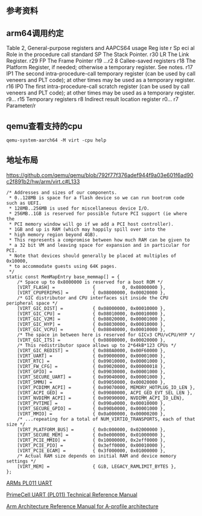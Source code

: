 ## 参考资料

## arm64调用约定
Table 2, General-purpose registers and AAPCS64 usage
Reg
iste
r
Sp
eci
al Role in the procedure call standard
SP The Stack Pointer.
r30 LR The Link Register.
r29 FP The Frame Pointer
r19
…r2
8
Callee-saved registers
r18 The Platform Register, if needed; otherwise a temporary register. See notes.
r17 IP1 The second intra-procedure-call temporary register (can be used by call veneers and PLT
code); at other times may be used as a temporary register.
r16 IP0 The first intra-procedure-call scratch register (can be used by call veneers and PLT code); at
other times may be used as a temporary register.
r9…
r15
Temporary registers
r8 Indirect result location register
r0…
r7
Parameter/r

## qemu查看支持的cpu
```
qemu-system-aarch64 -M virt -cpu help
```

## 地址布局

https://github.com/qemu/qemu/blob/792f77f376adef944f9a03e601f6ad90c2f891b2/hw/arm/virt.c#L133

```
/* Addresses and sizes of our components.
 * 0..128MB is space for a flash device so we can run bootrom code such as UEFI.
 * 128MB..256MB is used for miscellaneous device I/O.
 * 256MB..1GB is reserved for possible future PCI support (ie where the
 * PCI memory window will go if we add a PCI host controller).
 * 1GB and up is RAM (which may happily spill over into the
 * high memory region beyond 4GB).
 * This represents a compromise between how much RAM can be given to
 * a 32 bit VM and leaving space for expansion and in particular for PCI.
 * Note that devices should generally be placed at multiples of 0x10000,
 * to accommodate guests using 64K pages.
 */
static const MemMapEntry base_memmap[] = {
    /* Space up to 0x8000000 is reserved for a boot ROM */
    [VIRT_FLASH] =              {          0, 0x08000000 },
    [VIRT_CPUPERIPHS] =         { 0x08000000, 0x00020000 },
    /* GIC distributor and CPU interfaces sit inside the CPU peripheral space */
    [VIRT_GIC_DIST] =           { 0x08000000, 0x00010000 },
    [VIRT_GIC_CPU] =            { 0x08010000, 0x00010000 },
    [VIRT_GIC_V2M] =            { 0x08020000, 0x00001000 },
    [VIRT_GIC_HYP] =            { 0x08030000, 0x00010000 },
    [VIRT_GIC_VCPU] =           { 0x08040000, 0x00010000 },
    /* The space in between here is reserved for GICv3 CPU/vCPU/HYP */
    [VIRT_GIC_ITS] =            { 0x08080000, 0x00020000 },
    /* This redistributor space allows up to 2*64kB*123 CPUs */
    [VIRT_GIC_REDIST] =         { 0x080A0000, 0x00F60000 },
    [VIRT_UART] =               { 0x09000000, 0x00001000 },
    [VIRT_RTC] =                { 0x09010000, 0x00001000 },
    [VIRT_FW_CFG] =             { 0x09020000, 0x00000018 },
    [VIRT_GPIO] =               { 0x09030000, 0x00001000 },
    [VIRT_SECURE_UART] =        { 0x09040000, 0x00001000 },
    [VIRT_SMMU] =               { 0x09050000, 0x00020000 },
    [VIRT_PCDIMM_ACPI] =        { 0x09070000, MEMORY_HOTPLUG_IO_LEN },
    [VIRT_ACPI_GED] =           { 0x09080000, ACPI_GED_EVT_SEL_LEN },
    [VIRT_NVDIMM_ACPI] =        { 0x09090000, NVDIMM_ACPI_IO_LEN},
    [VIRT_PVTIME] =             { 0x090a0000, 0x00010000 },
    [VIRT_SECURE_GPIO] =        { 0x090b0000, 0x00001000 },
    [VIRT_MMIO] =               { 0x0a000000, 0x00000200 },
    /* ...repeating for a total of NUM_VIRTIO_TRANSPORTS, each of that size */
    [VIRT_PLATFORM_BUS] =       { 0x0c000000, 0x02000000 },
    [VIRT_SECURE_MEM] =         { 0x0e000000, 0x01000000 },
    [VIRT_PCIE_MMIO] =          { 0x10000000, 0x2eff0000 },
    [VIRT_PCIE_PIO] =           { 0x3eff0000, 0x00010000 },
    [VIRT_PCIE_ECAM] =          { 0x3f000000, 0x01000000 },
    /* Actual RAM size depends on initial RAM and device memory settings */
    [VIRT_MEM] =                { GiB, LEGACY_RAMLIMIT_BYTES },
};
```

[ARMs PL011 UART](https://krinkinmu.github.io/2020/11/29/PL011.html)

[PrimeCell UART (PL011) Technical Reference Manual](https://developer.arm.com/documentation/ddi0183/latest/)

[Arm Architecture Reference Manual for A-profile architecture](https://developer.arm.com/documentation/ddi0487/ja/?lang=en)